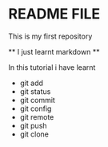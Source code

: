 # README FILE
This is my first repository

** I just learnt markdown **

In this tutorial i have learnt

- git add
- git status
- git commit
- git config
- git remote
- git push
- git clone



